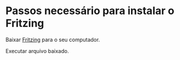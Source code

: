 # Passos necessário para instalar o Fritzing

Baixar [Fritzing](http://fritzing.org/download/)  para o seu computador.

Executar arquivo baixado.


